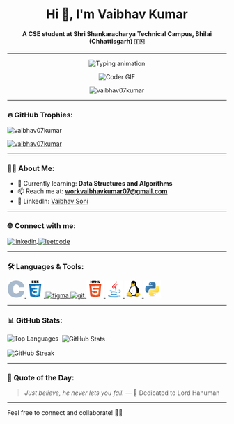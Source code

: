 <h1 align="center">Hi 👋, I'm Vaibhav Kumar</h1>

<h4 align="center">A CSE student at Shri Shankaracharya Technical Campus, Bhilai (Chhattisgarh) 🇮🇳</h4>

---

<p align="center">
  <img src="https://readme-typing-svg.demolab.com?font=Fira+Code&size=24&pause=1000&center=true&vCenter=true&width=435&lines=BBuBBBuilding+%F0%9F%9A%A7+Learning+%F0%9F%93%9A+Sharing%F0%9F%92%AC;B.Tech+in+CSE+%E2%9C%8C%EF%B8%8F;Aspiring+Software+Engineer+%F0%9F%A7%91%E2%80%8D%F0%9F%92%BB" alt="Typing animation" />
</p>

<p align="center">
  <img src="https://media.giphy.com/media/qgQUggAC3Pfv687qPC/giphy.gif" width="350" alt="Coder GIF" />
</p>

<p align="center">
  <img src="https://komarev.com/ghpvc/?username=vaibhav07kumar&label=Profile%20views&color=0e75b6&style=flat" alt="vaibhav07kumar" />
</p>

---

### 🔥 GitHub Trophies:
<p align="left">
  <img src="https://komarev.com/ghpvc/?username=vaibhav07kumar&label=Profile%20views&color=0e75b6&style=flat" alt="vaibhav07kumar" />
</p>

<p align="left">
  <a href="https://github.com/ryo-ma/github-profile-trophy">
    <img src="https://github-profile-trophy.vercel.app/?username=vaibhav07kumar" alt="vaibhav07kumar" />
  </a>
</p>

---

### 🧑‍💻 About Me:

- 🌱 Currently learning: **Data Structures and Algorithms**
- 📫 Reach me at: **workvaibhavkumar07@gmail.com**
- 💼 LinkedIn: [Vaibhav Soni](https://www.linkedin.com/in/vaibhav-soni-9b0856279)

---

### 🌐 Connect with me:

<p align="left">
  <a href="https://www.linkedin.com/in/vaibhav-soni-9b0856279" target="blank">
    <img align="center" src="https://raw.githubusercontent.com/rahuldkjain/github-profile-readme-generator/master/src/images/icons/Social/linked-in-alt.svg" alt="linkedin" height="30" width="40" />
  </a>
  <a href="https://www.leetcode.com/vaibhav-007" target="blank">
    <img align="center" src="https://raw.githubusercontent.com/rahuldkjain/github-profile-readme-generator/master/src/images/icons/Social/leet-code.svg" alt="leetcode" height="30" width="40" />
  </a>
</p>

---

### 🛠️ Languages & Tools:

<p align="left">
  <a href="https://www.cprogramming.com/" target="_blank"> <img src="https://raw.githubusercontent.com/devicons/devicon/master/icons/c/c-original.svg" alt="c" width="40" height="40"/> </a>
  <a href="https://www.w3schools.com/css/" target="_blank"> <img src="https://raw.githubusercontent.com/devicons/devicon/master/icons/css3/css3-original-wordmark.svg" alt="css3" width="40" height="40"/> </a>
  <a href="https://www.figma.com/" target="_blank"> <img src="https://www.vectorlogo.zone/logos/figma/figma-icon.svg" alt="figma" width="40" height="40"/> </a>
  <a href="https://git-scm.com/" target="_blank"> <img src="https://www.vectorlogo.zone/logos/git-scm/git-scm-icon.svg" alt="git" width="40" height="40"/> </a>
  <a href="https://www.w3.org/html/" target="_blank"> <img src="https://raw.githubusercontent.com/devicons/devicon/master/icons/html5/html5-original-wordmark.svg" alt="html5" width="40" height="40"/> </a>
  <a href="https://www.java.com" target="_blank"> <img src="https://raw.githubusercontent.com/devicons/devicon/master/icons/java/java-original.svg" alt="java" width="40" height="40"/> </a>
  <a href="https://www.linux.org/" target="_blank"> <img src="https://raw.githubusercontent.com/devicons/devicon/master/icons/linux/linux-original.svg" alt="linux" width="40" height="40"/> </a>
  <a href="https://www.python.org" target="_blank"> <img src="https://raw.githubusercontent.com/devicons/devicon/master/icons/python/python-original.svg" alt="python" width="40" height="40"/> </a>
</p>

---

### 📊 GitHub Stats:

<p>
  <img align="left" src="https://github-readme-stats.vercel.app/api/top-langs?username=vaibhav07kumar&show_icons=true&locale=en&layout=compact" alt="Top Languages" />
</p>

<p>&nbsp;
  <img align="center" src="https://github-readme-stats.vercel.app/api?username=vaibhav07kumar&show_icons=true&locale=en" alt="GitHub Stats" />
</p>

<p>
  <img align="center" src="https://github-readme-streak-stats.herokuapp.com/?user=vaibhav07kumar" alt="GitHub Streak" />
</p>

---

### 🧠 Quote of the Day:

> *Just believe, he never lets you fail.* — 🙏 Dedicated to Lord Hanuman

---

Feel free to connect and collaborate! 💬🚀
